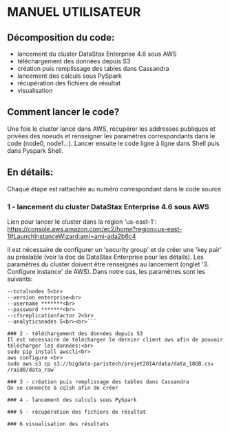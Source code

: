 # MANUEL UTILISATEUR
## Décomposition du code:
- lancement du cluster DataStax Enterprise 4.6 sous AWS
- téléchargement des données depuis S3 
- création puis remplissage des tables dans Cassandra
- lancement des calculs sous PySpark
- récupération des fichiers de résultat
- visualisation

## Comment lancer le code?
Une fois le cluster lancé dans AWS, récupérer les addresses publiques et privées des noeuds et renseigner les paramètres correspondants dans le code (node0, node1...). Lancer ensuite le code ligne à ligne dans Shell puis dans Pyspark Shell.

## En détails:
Chaque étape est rattachée au numéro correspondant dans le code source
### 1 - lancement du cluster DataStax Enterprise 4.6 sous AWS
Lien pour lancer le cluster dans la région 'us-east-1':<br>
https://console.aws.amazon.com/ec2/home?region=us-east-1#LaunchInstanceWizard:ami=ami-ada2b6c4

Il est nécessaire de configurer un 'security group' et de créer une 'key pair' au préalable (voir la doc de DataStax Enterprise pour les détails). Les paramètres du cluster doivent être renseignés au lancement (onglet '3. Configure instance' de AWS). Dans notre cas, les paramètres sont les suivants:<br>
```--clustername clusterTest<br>
--totalnodes 5<br>
--version enterprise<br>
--username *******<br>
--password *******<br>
--cfsreplicationfactor 2<br>
--analyticsnodes 5<br><br>```

### 2 - téléchargement des données depuis S3 
Il est nécessaire de télécharger le dernier client aws afin de pouvoir télécharger les données:<br>
sudo pip install awscli<br>
aws configure <br>
sudo aws s3 cp s3://bigdata-paristech/projet2014/data/data_10GB.csv /raid0/data_raw`

### 3 - création puis remplissage des tables dans Cassandra
On se connecte à cqlsh afin de créer

### 4 - lancement des calculs sous PySpark

### 5 - récupération des fichiers de résultat

### 6 visualisation des résultats
